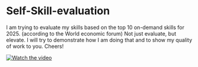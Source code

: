 # Self-Skill-evaluation
I am trying to evaluate my skills based on the top 10 on-demand skills for 2025. (according to the World economic forum) Not just evaluate, but elevate. I will try to demonstrate how I am doing that and to show my quality of work to you. Cheers!


[![Watch the video](https://img.youtube.com/vi/)](https://youtu.be/7InM7vaz7-o?si=I_QEhsLniF4UXDCE)

